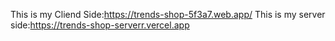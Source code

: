 This is my Cliend Side:https://trends-shop-5f3a7.web.app/
This is my server side:https://trends-shop-serverr.vercel.app
